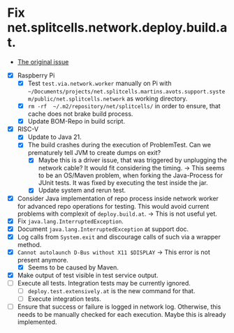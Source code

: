 # Fix net.splitcells.network.deploy.build.at.
* [The original issue](https://github.com/www-splitcells-net/net.splitcells.network/issues/254)
* [x] Raspberry Pi
    * [x] Test `test.via.network.worker` manually on Pi with `~/Documents/projects/net.splitcells.martins.avots.support.system/public/net.splitcells.network` as working directory.
    * [x] `rm -rf  ~/.m2/repository/net/splitcells/` in order to ensure, that cache does not brake build process.
    * [x] Update BOM-Repo in build script.
* [x] RISC-V
    * [x] Update to Java 21.
    * [x] The build crashes during the execution of ProblemTest. Can we prematurely tell JVM to create dumps on exit?
        * [x] Maybe this is a driver issue, that was triggered by unplugging the network cable? It would fit considering the timing. -> This seems to be an OS/Maven problem, when forking the Java-Process for JUnit tests. It was fixed by executing the test inside the jar.
        * [x] Update system and rerun test.
* [x] Consider Java implementation of repo process inside network worker for advanced repo operations for testing.
  This would avoid current problems with complexit of `deploy.build.at`. -> This is not useful yet.
* [x] Fix `java.lang.InterruptedException`.
* [x] Document  `java.lang.InterruptedException` at support doc.
* [x] Log calls from `System.exit` and discourage calls of such via a wrapper method.
* [x] `Cannot autolaunch D-Bus without X11 $DISPLAY` -> This error is not present anymore.
    * [x] Seems to be caused by Maven.
* [x] Make output of test visible in test service output.
* [ ] Execute all tests. Integration tests may be currently ignored.
    * [ ] `deploy.test.extensively.at` is the new command for that.
    * [ ] Execute integration tests.
* [ ] Ensure that success or failure is logged in network log. Otherwise, this needs to be manually checked for each execution. Maybe this is already implemented.